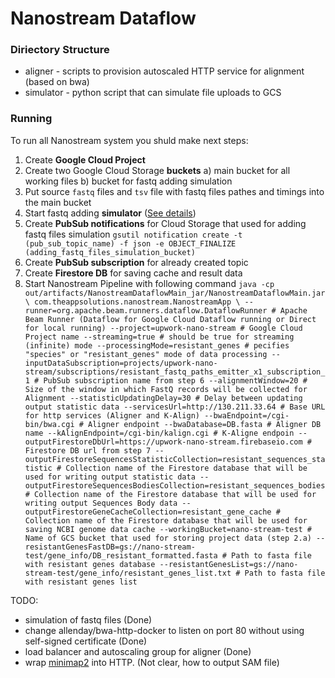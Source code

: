 # Nanostream Dataflow

### Diriectory Structure
- aligner - scripts to provision autoscaled HTTP service for alignment (based on bwa)
- simulator - python script that can simulate file uploads to GCS

### Running

To run all Nanostream system you shuld make next steps:
1) Create **Google Cloud Project**
2) Create two Google Cloud Storage **buckets**
  a) main bucket for all working files
  b) bucket for fastq adding simulation
3) Put source `fastq` files and `tsv` file with fastq files pathes and timings into the main bucket
4) Start fastq adding **simulator** ([See details](https://github.com/Pseverin/nanostream-dataflow/blob/master/simulator/README.md))
5) Create **PubSub notifications** for Cloud Storage that used for adding fastq files simulation
`
gsutil notification create -t (pub_sub_topic_name) -f json -e OBJECT_FINALIZE (adding_fastq_files_simulation_bucket)
`
6) Create **PubSub subscription** for already created topic
7) Create **Firestore DB** for saving cache and result data
8) Start Nanostream Pipeline with following command
`
java -cp out/artifacts/NanostreamDataflowMain_jar/NanostreamDataflowMain.jar \
  com.theappsolutions.nanostream.NanostreamApp \
  --runner=org.apache.beam.runners.dataflow.DataflowRunner # Apache Beam Runner (Dataflow for Google Cloud Dataflow running or Direct for local running)
  --project=upwork-nano-stream # Google Cloud Project name
  --streaming=true # should be true for streaming (infinite) mode
  --processingMode=resistant_genes # pecifies "species" or "resistant_genes" mode of data processing
  --inputDataSubscription=projects/upwork-nano-stream/subscriptions/resistant_fastq_paths_emitter_x1_subscription_1 # PubSub subscription name from step 6
  --alignmentWindow=20 # Size of the window in which FastQ records will be collected for Alignment
  --statisticUpdatingDelay=30 # Delay between updating output statistic data
  --servicesUrl=http://130.211.33.64 # Base URL for http services (Aligner and K-Align)
  --bwaEndpoint=/cgi-bin/bwa.cgi # Aligner endpoint
  --bwaDatabase=DB.fasta # Aligner DB name
  --kAlignEndpoint=/cgi-bin/kalign.cgi # K-Aligne endpoin
  --outputFirestoreDbUrl=https://upwork-nano-stream.firebaseio.com # Firestore DB url from step 7
  --outputFirestoreSequencesStatisticCollection=resistant_sequences_statistic # Collection name of the Firestore database that will be used for writing output statistic data
  --outputFirestoreSequencesBodiesCollection=resistant_sequences_bodies # Collection name of the Firestore database that will be used for writing output Sequences Body data
  --outputFirestoreGeneCacheCollection=resistant_gene_cache # Collection name of the Firestore database that will be used for saving NCBI genome data cache
  --workingBucket=nano-stream-test # Name of GCS bucket that used for storing project data (step 2.a)
  --resistantGenesFastDB=gs://nano-stream-test/gene_info/DB_resistant_formatted.fasta # Path to fasta file with resistant genes database
  --resistantGenesList=gs://nano-stream-test/gene_info/resistant_genes_list.txt # Path to fasta file with resistant genes list
`




TODO:
- simulation of fastq files (Done)
- change allenday/bwa-http-docker to listen on port 80 without using self-signed certificate (Done)
- load balancer and autoscaling group for aligner (Done)
- wrap [minimap2](https://github.com/lh3/minimap2) into HTTP. (Not clear, how to output SAM file)
